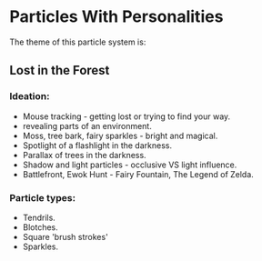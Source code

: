 # Particles With Personalities

The theme of this particle system is:

## Lost in the Forest

### Ideation:

- Mouse tracking - getting lost or trying to find your way.
- revealing parts of an environment.
- Moss, tree bark, fairy sparkles - bright and magical.
- Spotlight of a flashlight in the darkness.
- Parallax of trees in the darkness.
- Shadow and light particles - occlusive VS light influence.
- Battlefront, Ewok Hunt - Fairy Fountain, The Legend of Zelda.

### Particle types:

- Tendrils.
- Blotches.
- Square 'brush strokes'
- Sparkles.



